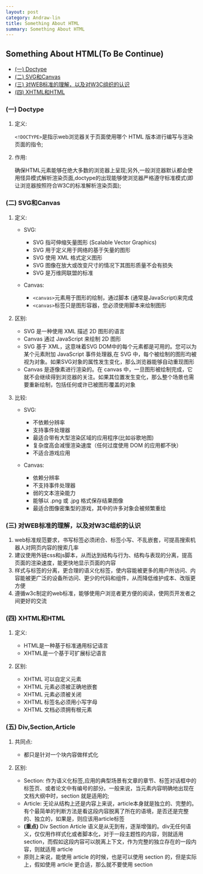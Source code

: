 ```yaml
---
layout: post
category: Andraw-lin
title: Something About HTML
summary: Something About HTML
---
```

## **Something About HTML(To Be Continue)**

- [(一) Doctype](#doctype)<br/>
- [(二) SVG和Canvas](#svgcanvas)<br/>
- [(三) 对WEB标准的理解，以及对W3C组织的认识](#webw3c)<br/>
- [(四) XHTML和HTML](xhtmlhtml)<br/>


### (一) Doctype

 1. 定义: 

    `<!DOCTYPE>`是指示web浏览器关于页面使用哪个 HTML 版本进行编写与渲染页面的指令;

 2. 作用: 

    确保HTML元素能够在绝大多数的浏览器上呈现;另外,一般浏览器默认都会使用怪异模式解析渲染页面,doctype的出现能够使浏览器严格遵守标准模式(即让浏览器按照符合W3C的标准解析渲染页面);

### (二) SVG和Canvas

 1. 定义:
 
    - SVG: 
        
      + SVG 指可伸缩矢量图形 (Scalable Vector Graphics)
      + SVG 用于定义用于网络的基于矢量的图形
      + SVG 使用 XML 格式定义图形
      + SVG 图像在放大或改变尺寸的情况下其图形质量不会有损失
      + SVG 是万维网联盟的标准
    
    - Canvas:
    
      + `<canvas>`元素用于图形的绘制，通过脚本 (通常是JavaScript)来完成
      + `<canvas>`标签只是图形容器，您必须使用脚本来绘制图形


            
 1. 区别:
 
    - SVG 是一种使用 XML 描述 2D 图形的语言
    - Canvas 通过 JavaScript 来绘制 2D 图形
    - SVG 基于 XML，这意味着SVG  DOM中的每个元素都是可用的。您可以为某个元素附加 JavaScript 事件处理器,在 SVG 中，每个被绘制的图形均被视为对象。如果SVG对象的属性发生变化，那么浏览器能够自动重现图形
    - Canvas 是逐像素进行渲染的。在 canvas 中，一旦图形被绘制完成，它就不会继续得到浏览器的关注。如果其位置发生变化，那么整个场景也需要重新绘制，包括任何或许已被图形覆盖的对象    
    

 2. 比较:
 
    - SVG:
      + 不依赖分辨率
      + 支持事件处理器
      + 最适合带有大型渲染区域的应用程序(比如谷歌地图)
      + 复杂度高会减慢渲染速度（任何过度使用 DOM 的应用都不快）
      + 不适合游戏应用
    

    - Canvas:
      + 依赖分辨率
      + 不支持事件处理器
      + 弱的文本渲染能力
      + 能够以 .png 或 .jpg 格式保存结果图像
      + 最适合图像密集型的游戏，其中的许多对象会被频繁重绘
      
      
      
      
### (三) 对WEB标准的理解，以及对W3C组织的认识

 1. web标准规范要求，书写标签必须闭合、标签小写、不乱嵌套，可提高搜索机器人对网页内容的搜索几率
 2. 建议使用外链css和js脚本，从而达到结构与行为、结构与表现的分离，提高页面的渲染速度，能更快地显示页面的内容
 3. 样式与标签的分离，更合理的语义化标签，使内容能被更多的用户所访问、内容能被更广泛的设备所访问、更少的代码和组件，从而降低维护成本、改版更方便
 4. 遵循w3c制定的web标准，能够使用户浏览者更方便的阅读，使网页开发者之间更好的交流


### (四) XHTML和HTML

 1. 定义:
   
    - HTML是一种基于标准通用标记语言
    - XHTML是一个基于可扩展标记语言

 2. 区别:
 
    - XHTML 可以自定义元素
    - XHTML 元素必须被正确地嵌套
    - XHTML 元素必须被关闭
    - XHTML 标签名必须用小写字母
    - XHTML 文档必须拥有根元素


### (五) Div,Section,Article

 1. 共同点:
    
    - 都只是针对一个块内容做样式化
 2. 区别:
 
    - Section: 
      作为语义化标签,应用的典型场景有文章的章节、标签对话框中的标签页、或者论文中有编号的部分。一般来说，当元素内容明确地出现在文档大纲中时，section 就是适用的;
    - Article: 
      无论从结构上还是内容上来说，article本身就是独立的、完整的。有个最简单的判断方法是看这段内容脱离了所在的语境，是否还是完整的、独立的，如果是，则应该用article标签
    - **(重点)** Div Section Article 
      语义是从无到有，逐渐增强的。div无任何语义，仅仅用作样式化或者脚本化，对于一段主题性的内容，则就适用section，而假如这段内容可以脱离上下文，作为完整的独立存在的一段内容，则就适用 article
    - 原则上来说，能使用 article 的时候，也是可以使用 section 的，但是实际上，假如使用 article 更合适，那么就不要使用 section